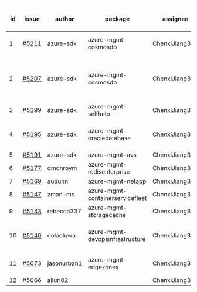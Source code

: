 | id | issue | author | package | assignee | bot advice | created date of issue | target release date | date from target |
| ------ | ------ | ------ | ------ | ------ | ------ | ------ | ------ | :-----: |
| 1 | [#5211](https://github.com/Azure/sdk-release-request/issues/5211) | azure-sdk | azure-mgmt-cosmosdb | ChenxiJiang333 | duplicated issue  <br> HoldOn. | 05-15 | 06-21 |  |
| 2 | [#5207](https://github.com/Azure/sdk-release-request/issues/5207) | azure-sdk | azure-mgmt-cosmosdb | ChenxiJiang333 | duplicated issue  <br> new comment. OnTime. ForCLI. | 05-15 | 06-21 |  |
| 3 | [#5199](https://github.com/Azure/sdk-release-request/issues/5199) | azure-sdk | azure-mgmt-selfhelp | ChenxiJiang333 |  | 05-09 | 05-24 |  |
| 4 | [#5195](https://github.com/Azure/sdk-release-request/issues/5195) | azure-sdk | azure-mgmt-oracledatabase | ChenxiJiang333 | new comment. FirstBeta. HoldOn. | 05-09 | fail to get. |  |
| 5 | [#5191](https://github.com/Azure/sdk-release-request/issues/5191) | azure-sdk | azure-mgmt-avs | ChenxiJiang333 | HoldOn. | 05-08 | 06-21 |  |
| 6 | [#5177](https://github.com/Azure/sdk-release-request/issues/5177) | dmonroym | azure-mgmt-redisenterprise | ChenxiJiang333 | HoldOn. | 04-30 | 05-24 |  |
| 7 | [#5169](https://github.com/Azure/sdk-release-request/issues/5169) | audunn | azure-mgmt-netapp | ChenxiJiang333 |  | 04-29 | 05-24 |  |
| 8 | [#5147](https://github.com/Azure/sdk-release-request/issues/5147) | zman-ms | azure-mgmt-containerservicefleet | ChenxiJiang333 |  | 04-24 | 05-24 |  |
| 9 | [#5143](https://github.com/Azure/sdk-release-request/issues/5143) | rebecca337 | azure-mgmt-storagecache | ChenxiJiang333 |  | 04-23 | 05-24 |  |
| 10 | [#5140](https://github.com/Azure/sdk-release-request/issues/5140) | oolaoluwa | azure-mgmt-devopsinfrastructure | ChenxiJiang333 | new comment. FirstBeta. TypeSpec. | 04-16 | 05-24 |  |
| 11 | [#5073](https://github.com/Azure/sdk-release-request/issues/5073) | jasonurban1 | azure-mgmt-edgezones | ChenxiJiang333 | FirstBeta. HoldOn. TypeSpec. | 03-22 | 05-24 |  |
| 12 | [#5066](https://github.com/Azure/sdk-release-request/issues/5066) | alluri02 |  | ChenxiJiang333 |  | 03-20 |  | 0 |
